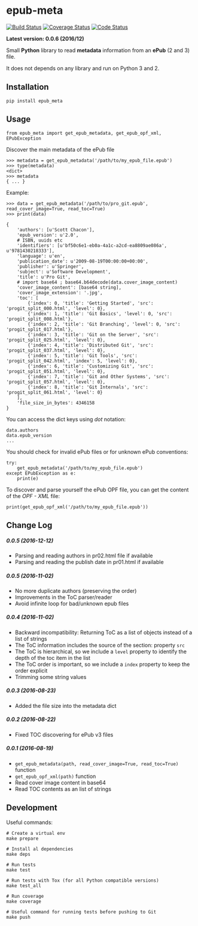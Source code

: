 # epub-meta


[![Build Status](https://travis-ci.org/paulocheque/epub-meta.png?branch=master)](https://travis-ci.org/paulocheque/epub-meta)
[![Coverage Status](https://coveralls.io/repos/github/paulocheque/epub-meta/badge.svg?ts=1)](https://coveralls.io/github/paulocheque/epub-meta)
[![Code Status](https://landscape.io/github/paulocheque/epub-meta/master/landscape.png)](https://landscape.io/github/paulocheque/epub-meta/)


**Latest version: 0.0.6 (2016/12)**

Small **Python** library to read **metadata** information from an **ePub** (2 and 3) file. 

It does not depends on any library and run on Python 3 and 2.

## Installation

    pip install epub_meta

## Usage

    from epub_meta import get_epub_metadata, get_epub_opf_xml, EPubException

Discover the main metadata of the ePub file

    >>> metadata = get_epub_metadata('/path/to/my_epub_file.epub')
    >>> type(metadata)
    <dict>
    >>> metadata
    { ... }

Example:

    >>> data = get_epub_metadata('/path/to/pro_git.epub', read_cover_image=True, read_toc=True)
    >>> print(data)

    {
        'authors': [u'Scott Chacon'],
        'epub_version': u'2.0',
        # ISBN, uuids etc
        'identifiers': [u'bf50c6e1-eb0a-4a1c-a2cd-ea8809ae086a', u'9781430218333'],
        'language': u'en',
        'publication_date': u'2009-08-19T00:00:00+00:00',
        'publisher': u'Springer',
        'subject': u'Software Development',
        'title': u'Pro Git',
        # import base64 ; base64.b64decode(data.cover_image_content)
        'cover_image_content': [base64 string],
        'cover_image_extension': '.jpg',
        'toc': [
            {'index': 0, 'title': 'Getting Started', 'src': 'progit_split_000.html', 'level': 0},
            {'index': 1, 'title': 'Git Basics', 'level': 0, 'src': 'progit_split_008.html'},
            {'index': 2, 'title': 'Git Branching', 'level': 0, 'src': 'progit_split_017.html'},
            {'index': 3, 'title': 'Git on the Server', 'src': 'progit_split_025.html', 'level': 0},
            {'index': 4, 'title': 'Distributed Git', 'src': 'progit_split_037.html', 'level': 0},
            {'index': 5, 'title': 'Git Tools', 'src': 'progit_split_042.html', 'index': 5, 'level': 0},
            {'index': 6, 'title': 'Customizing Git', 'src': 'progit_split_051.html', 'level': 0},
            {'index': 7, 'title': 'Git and Other Systems', 'src': 'progit_split_057.html', 'level': 0},
            {'index': 8, 'title': 'Git Internals', 'src': 'progit_split_061.html', 'level': 0}
        ],
        'file_size_in_bytes': 4346158
    }

You can access the dict keys using *dot* notation:

    data.authors
    data.epub_version
    ...

You should check for invalid ePub files or for unknown ePub conventions:

    try:
        get_epub_metadata('/path/to/my_epub_file.epub')    
    except EPubException as e:
        print(e)

To discover and parse yourself the ePub OPF file, you can get the content of the *OPF - XML* file:

    print(get_epub_opf_xml('/path/to/my_epub_file.epub'))


## Change Log

##### 0.0.5 (2016-12-12)

- Parsing and reading authors in pr02.html file if available
- Parsing and reading the publish date in pr01.html if available

##### 0.0.5 (2016-11-02)

- No more duplicate authors (preserving the order)
- Improvements in the ToC parser/reader
- Avoid infinite loop for bad/unknown epub files

##### 0.0.4 (2016-11-02)

- Backward incompatibility: Returning ToC as a list of objects instead of a list of strings
- The ToC information includes the source of the section: property `src`
- The ToC is hierarchical, so we include a `level` property to identify the depth of the toc item in the list
- The ToC order is important, so we include a `index` property to keep the order explicit
- Trimming some string values

##### 0.0.3 (2016-08-23)

- Added the file size into the metadata dict

##### 0.0.2 (2016-08-22)

- Fixed TOC discovering for ePub v3 files

##### 0.0.1 (2016-08-19)

- `get_epub_metadata(path, read_cover_image=True, read_toc=True)` function
- `get_epub_opf_xml(path)` function
- Read cover image content in base64
- Read TOC contents as an list of strings


## Development

Useful commands:

    # Create a virtual env
    make prepare

    # Install al dependencies
    make deps

    # Run tests
    make test

    # Run tests with Tox (for all Python compatible versions)
    make test_all

    # Run coverage
    make coverage

    # Useful command for running tests before pushing to Git
    make push
